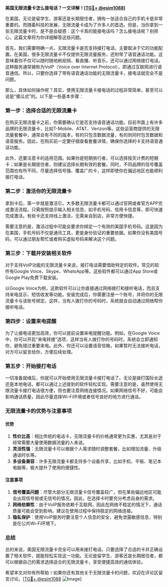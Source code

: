 **美国无限流量卡怎么接电话？一文详解！[[TG💪+ @esim1088](https://t.me/s/esim1088)]**

在美国，无论是留学生、游客还是长期居住者，拥有一张适合自己的手机卡是非常重要的。而随着科技的发展，无限流量卡成为了许多人的首选。但是，当你拿到一张无限流量卡时，是不是会疑惑：这个卡真的能接电话吗？怎么接电话呢？别担心，这篇文章将为你详细解答这些问题。

首先，我们需要明确一点，无限流量卡是否支持接打电话，主要取决于它的功能配置。在美国，很多无限流量卡不仅提供无限流量服务，还附带了语音通话功能。这意味着你不仅可以随时随地刷视频、看直播、听音乐，还可以通过网络拨打电话。这种服务通常被称为VoIP（Voice over Internet Protocol），即通过互联网进行语音通信。所以，只要你选择了带有语音通话功能的无限流量卡，接电话就完全不是问题。

那么，具体如何操作呢？其实，使用无限流量卡接电话的过程非常简单，甚至可以说是“傻瓜式”的。以下是一些基本步骤：

### **第一步：选择合适的无限流量卡**
在购买无限流量卡之前，你需要确认它是否支持语音通话功能。目前市面上有许多品牌的无限流量卡，比如T-Mobile、AT&T、Verizon等。这些运营商提供的无限流量套餐中，通常会有不同的版本，有的只包含数据流量，有的则同时包含数据和语音服务。因此，在购买前一定要仔细查看套餐详情，确保你选择的卡支持语音通话功能。

此外，还要注意卡的适用范围。如果你是短期旅行者，可以选择按天计费的短期卡；如果是长期居住者，则建议选择长期有效的套餐。同时，不同品牌的信号覆盖范围也有所不同，尽量选择信号强、覆盖广的卡，这样即使你在偏远地区也能顺利接打电话。

### **第二步：激活你的无限流量卡**
拿到卡后，第一步就是激活它。大多数无限流量卡都可以通过官网或者官方APP完成激活流程。只需按照提示输入相关信息，如手机号码、信用卡信息等，即可快速完成激活。有些卡还支持线上激活，无需亲自到店，非常方便快捷。

需要注意的是，激活过程中可能会要求你绑定一个有效的美国手机号码。这是因为在美国，手机号码不仅是通讯工具，更是身份验证的重要依据。如果你没有美国号码，可以通过朋友帮忙或者购买虚拟号码来解决这个问题。

### **第三步：下载并安装相关软件**
对于支持VoIP功能的无限流量卡来说，接打电话需要借助特定的软件。常见的软件有Google Voice、Skype、WhatsApp等。这些软件都可以通过App Store或Google Play免费下载安装。

以Google Voice为例，这款软件可以让你直接通过网络拨打和接听电话，而且支持来电显示、短信收发等功能。安装完成后，你需要注册一个账号，并将你的无限流量卡与该账号绑定。这样，当有人拨打你的号码时，系统就会自动通过网络帮你接听电话。

### **第四步：设置来电提醒**
为了让接电话更加高效，你可以提前设置来电提醒功能。例如，在Google Voice中，你可以开启“来电转接”选项，这样当有人拨打你的号码时，系统会立即通知你，避免错过重要来电。此外，你还可以设置语音信箱，如果暂时无法接听电话，对方可以留言给你，方便后续处理。

### **第五步：开始接打电话**
一切准备就绪后，你就可以开始使用无限流量卡接打电话了。无论是拨打国际长途还是本地电话，都可以通过上述提到的软件轻松实现。需要注意的是，虽然使用无限流量卡接打电话很方便，但也要注意网络连接情况。如果网络信号不好，可能会影响通话质量，因此尽量选择Wi-Fi环境或者信号良好的地方进行通话。

### **无限流量卡的优势与注意事项**

#### **优势**
1. **性价比高**：相比传统的电话卡，无限流量卡的价格通常更为实惠，尤其是对于经常需要大量使用数据流量的人来说。
2. **灵活性强**：无限流量卡可以根据个人需求随时调整套餐，比如增加流量、升级通话时长等。
3. **多设备兼容**：许多无限流量卡都支持多个设备共享，比如手机、平板、笔记本电脑等，极大提升了使用的便捷性。

#### **注意事项**
1. **信号覆盖问题**：尽管大部分无限流量卡信号覆盖较广，但在某些偏远地区可能会出现信号弱或无信号的情况。因此，在选择卡时要充分考虑自身的需求。
2. **网络依赖性**：由于VoIP服务依赖于互联网，因此在网络不稳定的情况下，通话质量可能会受到影响。建议在使用过程中保持稳定的网络连接。
3. **隐私保护**：使用VoIP服务时要注意个人信息的安全，避免泄露敏感信息，特别是在公共Wi-Fi环境下。

### **总结**
总的来说，美国无限流量卡完全可以用来接打电话，只要选择了合适的卡并正确设置了相关软件，就能轻松实现这一功能。无论是留学生、游客还是长期居住者，都可以根据自己的需求选择适合的无限流量卡，享受便捷高效的通信体验。

希望本文对你有所帮助！如果你还有其他关于无限流量卡的问题，欢迎在评论区留言讨论。[[TG💪+ @esim1088](https://t.me/s/esim1088) ![Image](https://i.postimg.cc/4NQfJmqS/Snipaste-2025-05-13-00-14-12.png)]